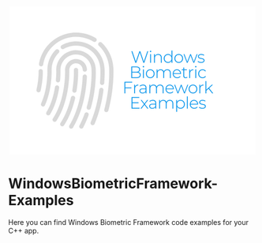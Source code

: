
<div align="center">
  <img src="WBF.png" />
</div>

# WindowsBiometricFramework-Examples
Here you can find Windows Biometric Framework code examples for your C++ app.
